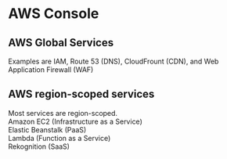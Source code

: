 # AWS Console

## AWS Global Services
Examples are IAM, Route 53 (DNS), CloudFrount (CDN), and Web Application Firewall (WAF)

## AWS region-scoped services
Most services are region-scoped.    
Amazon EC2 (Infrastructure as a Service)     
Elastic Beanstalk (PaaS)    
Lambda (Function as a Service)    
Rekognition (SaaS)    